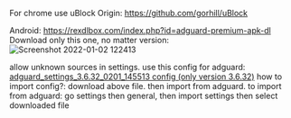 For chrome use uBlock Origin: https://github.com/gorhill/uBlock




Android: https://rexdlbox.com/index.php?id=adguard-premium-apk-dl
 Download only this one, no matter version:
 ![Screenshot 2022-01-02 122413](https://user-images.githubusercontent.com/96969853/147868600-7f114265-47ba-4fb9-85e2-3b277407263b.png)

allow unknown sources in settings. 
use this config for adguard: [adguard_settings_3.6.32_0201_145513 config (only version 3.6.32)](http://fumacrom.com/3NyoY)
how to import config?:
download above file. then import from adguard. to import from adguard: go settings then general, then import settings then select downloaded file
